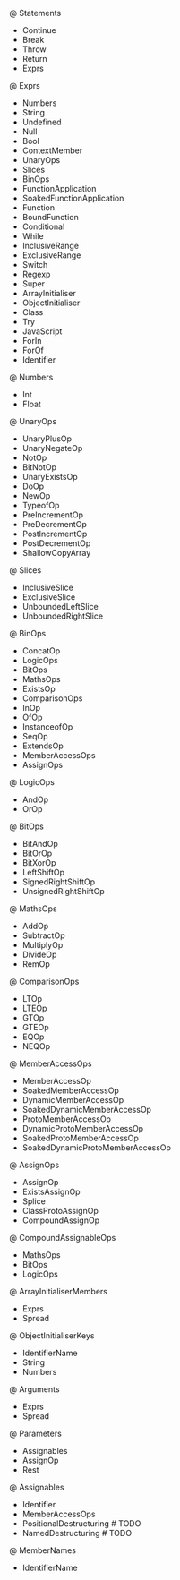 @ Statements
  * Continue
  * Break
  * Throw
  * Return
  * Exprs

@ Exprs
  * Numbers
  * String
  * Undefined
  * Null
  * Bool
  * ContextMember
  * UnaryOps
  * Slices
  * BinOps
  * FunctionApplication
  * SoakedFunctionApplication
  * Function
  * BoundFunction
  * Conditional
  * While
  * InclusiveRange
  * ExclusiveRange
  * Switch
  * Regexp
  * Super
  * ArrayInitialiser
  * ObjectInitialiser
  * Class
  * Try
  * JavaScript
  * ForIn
  * ForOf
  * Identifier

@ Numbers
  * Int
  * Float

@ UnaryOps
  * UnaryPlusOp
  * UnaryNegateOp
  * NotOp
  * BitNotOp
  * UnaryExistsOp
  * DoOp
  * NewOp
  * TypeofOp
  * PreIncrementOp
  * PreDecrementOp
  * PostIncrementOp
  * PostDecrementOp
  * ShallowCopyArray

@ Slices
  * InclusiveSlice
  * ExclusiveSlice
  * UnboundedLeftSlice
  * UnboundedRightSlice

@ BinOps
  * ConcatOp
  * LogicOps
  * BitOps
  * MathsOps
  * ExistsOp
  * ComparisonOps
  * InOp
  * OfOp
  * InstanceofOp
  * SeqOp
  * ExtendsOp
  * MemberAccessOps
  * AssignOps

@ LogicOps
  * AndOp
  * OrOp

@ BitOps
  * BitAndOp
  * BitOrOp
  * BitXorOp
  * LeftShiftOp
  * SignedRightShiftOp
  * UnsignedRightShiftOp

@ MathsOps
  * AddOp
  * SubtractOp
  * MultiplyOp
  * DivideOp
  * RemOp

@ ComparisonOps
  * LTOp
  * LTEOp
  * GTOp
  * GTEOp
  * EQOp
  * NEQOp

@ MemberAccessOps
  * MemberAccessOp
  * SoakedMemberAccessOp
  * DynamicMemberAccessOp
  * SoakedDynamicMemberAccessOp
  * ProtoMemberAccessOp
  * DynamicProtoMemberAccessOp
  * SoakedProtoMemberAccessOp
  * SoakedDynamicProtoMemberAccessOp

@ AssignOps
  * AssignOp
  * ExistsAssignOp
  * Splice
  * ClassProtoAssignOp
  * CompoundAssignOp

@ CompoundAssignableOps
  * MathsOps
  * BitOps
  * LogicOps

@ ArrayInitialiserMembers
  * Exprs
  * Spread

@ ObjectInitialiserKeys
  * IdentifierName
  * String
  * Numbers

@ Arguments
  * Exprs
  * Spread

@ Parameters
  * Assignables
  * AssignOp
  * Rest

@ Assignables
  * Identifier
  * MemberAccessOps
  * PositionalDestructuring # TODO
  * NamedDestructuring # TODO

@ MemberNames
  * IdentifierName

